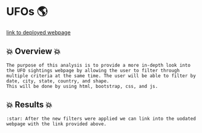 # UFOs :earth_americas:
[link to  deployed webpage](https://collaff2.github.io/UFOs/)

## :boom: Overview :boom:
    The purpose of this analysis is to provide a more in-depth look into the UFO sightings webpage by allowing the user to filter through multiple criteria at the same time. The user will be able to filter by date, city, state, country, and shape.
    This will be done by using html, bootstrap, css, and js.

## :boom: Results :boom:
    :star: After the new filters were applied we can link into the uodated webpage with the link provided above.